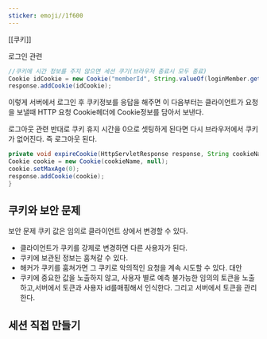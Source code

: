 ```yaml
---
sticker: emoji//1f600
---
```

[[쿠키]]

로그인 관련
```JAVA
//쿠키에 시간 정보를 주지 않으면 세션 쿠기(브라우저 종료시 모두 종료)  
Cookie idCookie = new Cookie("memberId", String.valueOf(loginMember.getId()));  
response.addCookie(idCookie);
```
  이렇게 서버에서 로그인 후 쿠키정보를 응답을 해주면 
  이 다음부터는 클라이언트가 요청을 보낼때 HTTP 요청 Cookie헤더에 Cookie정보를 담아서 보낸다.

로그아웃 관련
반대로 쿠키 휴지 시간을 0으로 셋팅하게 된다면 다시 브라우저에서 쿠키가 없어진다. 즉 로그아웃 된다.
```java
private void expireCookie(HttpServletResponse response, String cookieName) {  
Cookie cookie = new Cookie(cookieName, null);  
cookie.setMaxAge(0);  
response.addCookie(cookie);  
}
```

## 쿠키와 보안 문제

보안 문제
 쿠키 값은 임의로 클라이언트 상에서 변경할 수 있다.
- 클라이언트가 쿠키를 강제로 변경하면 다른 사용자가 된다.
- 쿠키에 보관된 정보는 훔쳐갈 수 있다.
- 해커가 쿠키를 훔쳐가면 그 쿠키로 악의적인 요청을 계속 시도할 수 있다.
대안
- 쿠키에 중요한 값을 노출하지 않고, 사용자 별로 예측 불가능한 임의의 토큰을 노출하고,서버에서 토큰과 사용자 id를매핑해서 인식한다. 그리고 서버에서 토큰을 관리한다. 

## 세션 직접 만들기
